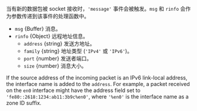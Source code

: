 <!-- YAML
added: v0.1.99
-->

当有新的数据包被 socket 接收时，`'message'` 事件会被触发。`msg` 和 `rinfo` 会作为参数传递到该事件的处理函数中。
* `msg` {Buffer} 消息。
* `rinfo` {Object} 远程地址信息。
  * `address` {string} 发送方地址。
  * `family` {string} 地址类型 (`'IPv4'` 或 `'IPv6'`)。
  * `port` {number} 发送者端口。
  * `size` {number} 消息大小。
  
If the source address of the incoming packet is an IPv6 link-local
address, the interface name is added to the `address`. For
example, a packet received on the `en0` interface might have the
address field set to `'fe80::2618:1234:ab11:3b9c%en0'`, where `'%en0'`
is the interface name as a zone ID suffix.



